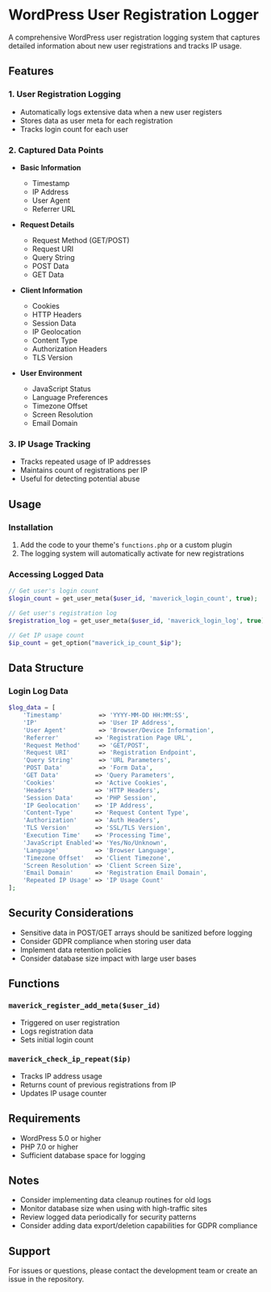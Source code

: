 # WordPress User Registration Logger

A comprehensive WordPress user registration logging system that captures detailed information about new user registrations and tracks IP usage.

## Features

### 1. User Registration Logging
- Automatically logs extensive data when a new user registers
- Stores data as user meta for each registration
- Tracks login count for each user

### 2. Captured Data Points
- **Basic Information**
  - Timestamp
  - IP Address
  - User Agent
  - Referrer URL

- **Request Details**
  - Request Method (GET/POST)
  - Request URI
  - Query String
  - POST Data
  - GET Data

- **Client Information**
  - Cookies
  - HTTP Headers
  - Session Data
  - IP Geolocation
  - Content Type
  - Authorization Headers
  - TLS Version

- **User Environment**
  - JavaScript Status
  - Language Preferences
  - Timezone Offset
  - Screen Resolution
  - Email Domain

### 3. IP Usage Tracking
- Tracks repeated usage of IP addresses
- Maintains count of registrations per IP
- Useful for detecting potential abuse

## Usage

### Installation
1. Add the code to your theme's `functions.php` or a custom plugin
2. The logging system will automatically activate for new registrations

### Accessing Logged Data
```php
// Get user's login count
$login_count = get_user_meta($user_id, 'maverick_login_count', true);

// Get user's registration log
$registration_log = get_user_meta($user_id, 'maverick_login_log', true);

// Get IP usage count
$ip_count = get_option("maverick_ip_count_$ip");
```

## Data Structure

### Login Log Data
```php
$log_data = [
    'Timestamp'          => 'YYYY-MM-DD HH:MM:SS',
    'IP'                 => 'User IP Address',
    'User Agent'         => 'Browser/Device Information',
    'Referrer'          => 'Registration Page URL',
    'Request Method'     => 'GET/POST',
    'Request URI'        => 'Registration Endpoint',
    'Query String'       => 'URL Parameters',
    'POST Data'          => 'Form Data',
    'GET Data'          => 'Query Parameters',
    'Cookies'           => 'Active Cookies',
    'Headers'           => 'HTTP Headers',
    'Session Data'      => 'PHP Session',
    'IP Geolocation'    => 'IP Address',
    'Content-Type'      => 'Request Content Type',
    'Authorization'     => 'Auth Headers',
    'TLS Version'       => 'SSL/TLS Version',
    'Execution Time'    => 'Processing Time',
    'JavaScript Enabled'=> 'Yes/No/Unknown',
    'Language'          => 'Browser Language',
    'Timezone Offset'   => 'Client Timezone',
    'Screen Resolution' => 'Client Screen Size',
    'Email Domain'      => 'Registration Email Domain',
    'Repeated IP Usage' => 'IP Usage Count'
];
```

## Security Considerations

- Sensitive data in POST/GET arrays should be sanitized before logging
- Consider GDPR compliance when storing user data
- Implement data retention policies
- Consider database size impact with large user bases

## Functions

### `maverick_register_add_meta($user_id)`
- Triggered on user registration
- Logs registration data
- Sets initial login count

### `maverick_check_ip_repeat($ip)`
- Tracks IP address usage
- Returns count of previous registrations from IP
- Updates IP usage counter

## Requirements
- WordPress 5.0 or higher
- PHP 7.0 or higher
- Sufficient database space for logging

## Notes
- Consider implementing data cleanup routines for old logs
- Monitor database size when using with high-traffic sites
- Review logged data periodically for security patterns
- Consider adding data export/deletion capabilities for GDPR compliance

## Support
For issues or questions, please contact the development team or create an issue in the repository. 
